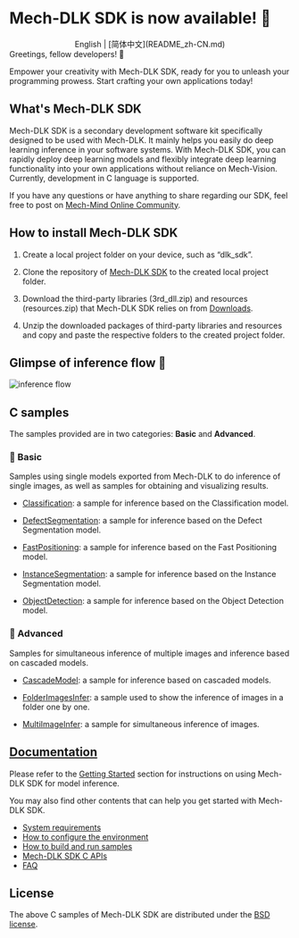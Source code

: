 # Mech-DLK SDK is now available! 🎉
<div align="center">
English | [简体中文](README_zh-CN.md)
</div>
Greetings, fellow developers! 👋

Empower your creativity with Mech-DLK SDK, ready for you to unleash your programming prowess. Start crafting your own applications today!
## What's Mech-DLK SDK
Mech-DLK SDK is a secondary development software kit specifically designed to be used with Mech-DLK. It mainly helps you easily do deep learning inference in your software systems. With Mech-DLK SDK, you can rapidly deploy deep learning models and flexibly integrate deep learning functionality into your own applications without reliance on Mech-Vision. Currently, development in C language is supported.

If you have any questions or have anything to share regarding our SDK, feel free to post on [Mech-Mind Online Community](https://community.mech-mind.com/).

## How to install Mech-DLK SDK

1. Create a local project folder on your device, such as “dlk_sdk”.

2. Clone the repository of [Mech-DLK SDK](https://github.com/MechMindRobotics/mechdlk_sdk.git) to the created local project folder.

3. Download the third-party libraries (3rd_dll.zip) and resources (resources.zip) that Mech-DLK SDK relies on from [Downloads](https://downloads.mech-mind.com.cn/?tab=tab-dlk-sdk).

4. Unzip the downloaded packages of third-party libraries and resources and copy and paste the respective folders to the created project folder.

## Glimpse of inference flow 👀 
![inference flow](https://docs.mech-mind.net/download/github/DLK/inference-flow-en.png)

## C samples
The samples provided are in two categories: **Basic** and **Advanced**.

### 📌 Basic
Samples using single models exported from Mech-DLK to do inference of single images, as well as samples for obtaining and visualizing results.

- [Classification](https://github.com/MechMindRobotics/mechdlk_sdk/blob/main/samples/c/Basic/Classification.c): a sample for inference based on the Classification model.

- [DefectSegmentation](https://github.com/MechMindRobotics/mechdlk_sdk/blob/main/samples/c/Basic/DefectSegmentation.c): a sample for inference based on the Defect Segmentation model.

- [FastPositioning](https://github.com/MechMindRobotics/mechdlk_sdk/blob/main/samples/c/Basic/FastPositioning.c): a sample for inference based on the Fast Positioning model.

- [InstanceSegmentation](https://github.com/MechMindRobotics/mechdlk_sdk/blob/main/samples/c/Basic/InstanceSegmentation.c): a sample for inference based on the Instance Segmentation model.

- [ObjectDetection](https://github.com/MechMindRobotics/mechdlk_sdk/blob/main/samples/c/Basic/ObjectDetection.c): a sample for inference based on the Object Detection model.

### 📌 Advanced
Samples for simultaneous inference of multiple images and inference based on cascaded models.

- [CascadeModel](https://github.com/MechMindRobotics/mechdlk_sdk/blob/main/samples/c/Advanced/CascadeModel.c): a sample for inference based on cascaded models.

- [FolderImagesInfer](https://github.com/MechMindRobotics/mechdlk_sdk/blob/main/samples/c/Advanced/FolderImagesInfer.c): a sample used to show the inference of images in a folder one by one.

- [MultiImageInfer](https://github.com/MechMindRobotics/mechdlk_sdk/blob/main/samples/c/Advanced/MultiImageInfer.c): a sample for simultaneous inference of images.

## [Documentation](https://docs.mech-mind.net/en/dlk-sdk-manual/2.0.0/dlk-sdk.html)
Please refer to the [Getting Started](https://docs.mech-mind.net/en/dlk-sdk-manual/2.0.0/infer-tutorial.html) section for instructions on using Mech-DLK SDK for model inference.

You may also find other contents that can help you get started with Mech-DLK SDK.
- [System requirements](https://docs.mech-mind.net/en/dlk-sdk-manual/2.0.0/software-installation.html#_system_requirements)
- [How to configure the environment](https://docs.mech-mind.net/en/dlk-sdk-manual/2.0.0/software-installation.html#_configure_environment)
- [How to build and run samples](https://docs.mech-mind.net/en/dlk-sdk-manual/2.0.0/samples/c-windows.html#_build_and_run_samples)
- [Mech-DLK SDK C APIs](https://docs.mech-mind.net/en/dlk-sdk-manual/2.0.0/api-reference/api-reference.html)
- [FAQ](https://docs.mech-mind.net/en/dlk-sdk-manual/2.0.0/faq/faq.html)

## License
The above C samples of Mech-DLK SDK are distributed under the [BSD license](https://github.com/MechMindRobotics/mechdlk_sdk/blob/main/LICENSE).
